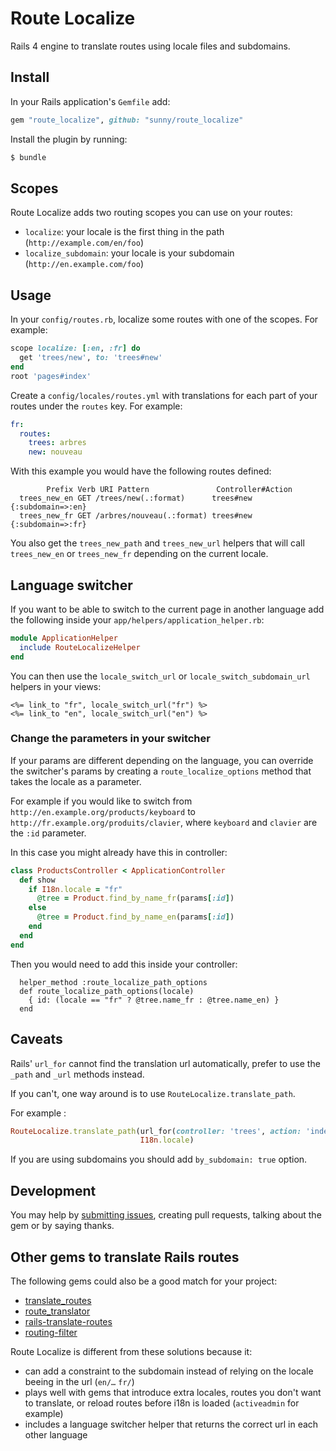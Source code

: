 # Route Localize

Rails 4 engine to translate routes using locale files and subdomains.


## Install

In your Rails application's `Gemfile` add:

```rb
gem "route_localize", github: "sunny/route_localize"
```

Install the plugin by running:

```sh
$ bundle
```

## Scopes

Route Localize adds two routing scopes you can use on your routes:

- `localize`: your locale is the first thing in the path (`http://example.com/en/foo`)
- `localize_subdomain`: your locale is your subdomain (`http://en.example.com/foo`)


## Usage

In your `config/routes.rb`, localize some routes with one of the scopes. For example:

```rb
scope localize: [:en, :fr] do
  get 'trees/new', to: 'trees#new'
end
root 'pages#index'
```

Create a `config/locales/routes.yml` with translations for each part of your routes under the `routes` key. For example:

```yml
fr:
  routes:
    trees: arbres
    new: nouveau
```

With this example you would have the following routes defined:

            Prefix Verb URI Pattern               Controller#Action
      trees_new_en GET /trees/new(.:format)      trees#new {:subdomain=>:en}
      trees_new_fr GET /arbres/nouveau(.:format) trees#new {:subdomain=>:fr}

You also get the `trees_new_path` and `trees_new_url` helpers that will call
`trees_new_en` or `trees_new_fr` depending on the current locale.


## Language switcher

If you want to be able to switch to the current page in another language
add the following inside your `app/helpers/application_helper.rb`:

```rb
module ApplicationHelper
  include RouteLocalizeHelper
end
```

You can then use the `locale_switch_url` or `locale_switch_subdomain_url` helpers in your views:

```erb
<%= link_to "fr", locale_switch_url("fr") %>
<%= link_to "en", locale_switch_url("en") %>
```


### Change the parameters in your switcher

If your params are different depending on the language, you can override
the switcher's params by creating a `route_localize_options` method that
takes the locale as a parameter.

For example if you would like to switch from
`http://en.example.org/products/keyboard`
to `http://fr.example.org/produits/clavier`, where `keyboard` and `clavier`
are the `:id` parameter.

In this case you might already have this in controller:

```rb
class ProductsController < ApplicationController
  def show
    if I18n.locale = "fr"
      @tree = Product.find_by_name_fr(params[:id])
    else
      @tree = Product.find_by_name_en(params[:id])
    end
  end
end
```

Then you would need to add this inside your controller:

```
  helper_method :route_localize_path_options
  def route_localize_path_options(locale)
    { id: (locale == "fr" ? @tree.name_fr : @tree.name_en) }
  end
```


## Caveats

Rails' `url_for` cannot find the translation url automatically,
prefer to use the `_path` and `_url` methods instead.

If you can't, one way around is to use `RouteLocalize.translate_path`.

For example :

```ruby
RouteLocalize.translate_path(url_for(controller: 'trees', action: 'index'),
                             I18n.locale)
```

If you are using subdomains you should add `by_subdomain: true` option.


## Development

You may help by [submitting issues](https://github.com/sunny/route_localize),
creating pull requests, talking about the gem or by saying thanks.


## Other gems to translate Rails routes

The following gems could also be a good match for your project:

- [translate_routes](https://github.com/raul/translate_routes)
- [route_translator](https://github.com/enriclluelles/route_translator/)
- [rails-translate-routes](https://github.com/francesc/rails-translate-routes/)
- [routing-filter](https://github.com/svenfuchs/routing-filter)

Route Localize is different from these solutions because it:

- can add a constraint to the subdomain instead of relying on the locale beeing in the url (`en/…` `fr/`)
- plays well with gems that introduce extra locales, routes you don't want to translate, or reload routes before i18n is loaded (`activeadmin` for example)
- includes a language switcher helper that returns the correct url in each other language

